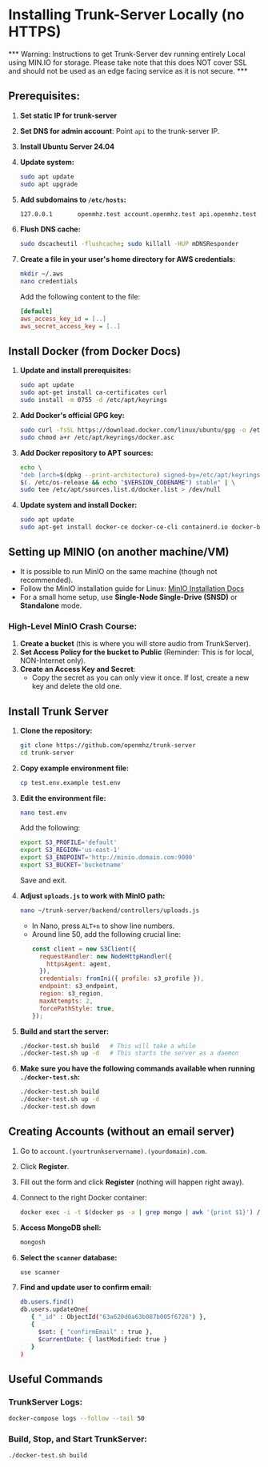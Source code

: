 # Installing Trunk-Server Locally (no HTTPS)
*** Warning: Instructions to get Trunk-Server dev running entirely Local using MIN.IO for storage. Please take note that this does NOT cover SSL and should not be used as an edge facing service as it is not secure. ***

## Prerequisites:

1. **Set static IP for trunk-server**
2. **Set DNS for admin account**: Point `api` to the trunk-server IP.
3. **Install Ubuntu Server 24.04**
4. **Update system:**
   ```bash
   sudo apt update
   sudo apt upgrade
   ```
5. **Add subdomains to `/etc/hosts`:**
   ```bash
   127.0.0.1       openmhz.test account.openmhz.test api.openmhz.test admin.openmhz.test media.openmhz.test
   ```
6. **Flush DNS cache:**
   ```bash
   sudo dscacheutil -flushcache; sudo killall -HUP mDNSResponder
   ```

7. **Create a file in your user's home directory for AWS credentials:**
   ```bash
   mkdir ~/.aws
   nano credentials
   ```
   Add the following content to the file:
   ```ini
   [default]
   aws_access_key_id = [..]
   aws_secret_access_key = [..]
   ```

## Install Docker (from Docker Docs)

1. **Update and install prerequisites:**
   ```bash
   sudo apt update
   sudo apt-get install ca-certificates curl
   sudo install -m 0755 -d /etc/apt/keyrings
   ```

2. **Add Docker's official GPG key:**
   ```bash
   sudo curl -fsSL https://download.docker.com/linux/ubuntu/gpg -o /etc/apt/keyrings/docker.asc
   sudo chmod a+r /etc/apt/keyrings/docker.asc
   ```

3. **Add Docker repository to APT sources:**
   ```bash
   echo \
   "deb [arch=$(dpkg --print-architecture) signed-by=/etc/apt/keyrings/docker.asc] https://download.docker.com/linux/ubuntu \
   $(. /etc/os-release && echo "$VERSION_CODENAME") stable" | \
   sudo tee /etc/apt/sources.list.d/docker.list > /dev/null
   ```

4. **Update system and install Docker:**
   ```bash
   sudo apt update
   sudo apt-get install docker-ce docker-ce-cli containerd.io docker-buildx-plugin docker-compose-plugin
   ```

## Setting up MINIO (on another machine/VM)

- It is possible to run MinIO on the same machine (though not recommended).
- Follow the MinIO installation guide for Linux: [MinIO Installation Docs](https://min.io/docs/minio/linux/operations/installation.html)
- For a small home setup, use **Single-Node Single-Drive (SNSD)** or **Standalone** mode.

### High-Level MinIO Crash Course:

1. **Create a bucket** (this is where you will store audio from TrunkServer).
2. **Set Access Policy for the bucket to Public** (Reminder: This is for local, NON-Internet only).
3. **Create an Access Key and Secret**:
   - Copy the secret as you can only view it once. If lost, create a new key and delete the old one.

## Install Trunk Server

1. **Clone the repository:**
   ```bash
   git clone https://github.com/openmhz/trunk-server
   cd trunk-server
   ```

2. **Copy example environment file:**
   ```bash
   cp test.env.example test.env
   ```

3. **Edit the environment file:**
   ```bash
   nano test.env
   ```
   Add the following:
   ```bash
   export S3_PROFILE='default'
   export S3_REGION='us-east-1'
   export S3_ENDPOINT='http://minio.domain.com:9000'
   export S3_BUCKET='bucketname'
   ```
   Save and exit.

4. **Adjust `uploads.js` to work with MinIO path:**
   ```bash
   nano ~/trunk-server/backend/controllers/uploads.js
   ```
   - In Nano, press `ALT+n` to show line numbers.
   - Around line 50, add the following crucial line:
     ```javascript
     const client = new S3Client({
       requestHandler: new NodeHttpHandler({
         httpsAgent: agent,
       }),
       credentials: fromIni({ profile: s3_profile }),
       endpoint: s3_endpoint,
       region: s3_region,
       maxAttempts: 2,
       forcePathStyle: true,
     });
     ```

5. **Build and start the server:**
   ```bash
   ./docker-test.sh build   # This will take a while
   ./docker-test.sh up -d   # This starts the server as a daemon
   ```

6. **Make sure you have the following commands available when running `./docker-test.sh`:**
   ```bash
   ./docker-test.sh build
   ./docker-test.sh up -d
   ./docker-test.sh down
   ```

## Creating Accounts (without an email server)

1. Go to `account.(yourtrunkservername).(yourdomain).com`.
2. Click **Register**.
3. Fill out the form and click **Register** (nothing will happen right away).
4. Connect to the right Docker container:
   ```bash
   docker exec -i -t $(docker ps -a | grep mongo | awk '{print $1}') /bin/bash
   ```

5. **Access MongoDB shell:**
   ```bash
   mongosh
   ```

6. **Select the `scanner` database:**
   ```bash
   use scanner
   ```

7. **Find and update user to confirm email:**
   ```bash
   db.users.find()
   db.users.updateOne(
      { "_id" : ObjectId("63a620d0a63b087b005f6726") },
      {
        $set: { "confirmEmail" : true },
        $currentDate: { lastModified: true }
      }
   )
   ```

## Useful Commands

### TrunkServer Logs:
```bash
docker-compose logs --follow --tail 50
```

### Build, Stop, and Start TrunkServer:
```bash
./docker-test.sh build
